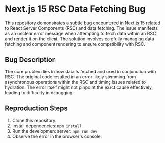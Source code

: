 # Next.js 15 RSC Data Fetching Bug

This repository demonstrates a subtle bug encountered in Next.js 15 related to React Server Components (RSC) and data fetching.  The issue manifests as an unclear error message when attempting to fetch data within an RSC and render it on the client.  The solution involves carefully managing data fetching and component rendering to ensure compatibility with RSC.

## Bug Description

The core problem lies in how data is fetched and used in conjunction with RSC. The original code resulted in an error likely stemming from asynchronous operations within the RSC and timing issues related to hydration. The error itself might not pinpoint the exact cause effectively, leading to difficulty in debugging.

## Reproduction Steps

1. Clone this repository.
2. Install dependencies: `npm install`
3. Run the development server: `npm run dev`
4. Observe the error in the browser's console.